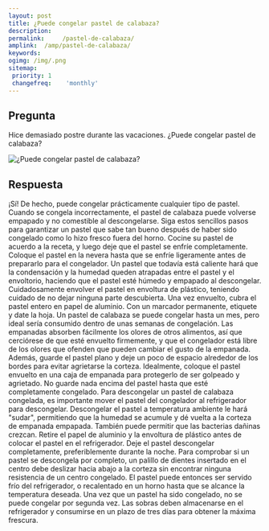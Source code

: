 ```yaml
---
layout: post
title: ¿Puede congelar pastel de calabaza?  
description: 
permalink:     /pastel-de-calabaza/
amplink:  /amp/pastel-de-calabaza/
keywords: 
ogimg: /img/.png
sitemap:
 priority: 1
 changefreq:    'monthly'
---
```




## Pregunta

Hice demasiado postre durante las vacaciones. ¿Puede congelar pastel de calabaza?


![¿Puede congelar pastel de calabaza?](https://sepuedecongelar.com/img/ "¿Puede congelar pastel de calabaza?" )


## Respuesta

¡Sí! De hecho, puede congelar prácticamente cualquier tipo de pastel. Cuando se congela incorrectamente, el pastel de calabaza puede volverse empapado y no comestible al descongelarse. Siga estos sencillos pasos para garantizar un pastel que sabe tan bueno después de haber sido congelado como lo hizo fresco fuera del horno.
Cocine su pastel de acuerdo a la receta, y luego deje que el pastel se enfríe completamente. Coloque el pastel en la nevera hasta que se enfríe ligeramente antes de prepararlo para el congelador. Un pastel que todavía está caliente hará que la condensación y la humedad queden atrapadas entre el pastel y el envoltorio, haciendo que el pastel esté húmedo y empapado al descongelar. Cuidadosamente envolver el pastel en envoltura de plástico, teniendo cuidado de no dejar ninguna parte descubierta. Una vez envuelto, cubra el pastel entero en papel de aluminio. Con un marcador permanente, etiquete y date la hoja. Un pastel de calabaza se puede congelar hasta un mes, pero ideal sería consumido dentro de unas semanas de congelación.
Las empanadas absorben fácilmente los olores de otros alimentos, así que cerciórese de que esté envuelto firmemente, y que el congelador está libre de los olores que ofenden que pueden cambiar el gusto de la empanada. Además, guarde el pastel plano y deje un poco de espacio alrededor de los bordes para evitar agrietarse la corteza. Idealmente, coloque el pastel envuelto en una caja de empanada para protegerlo de ser golpeado y agrietado. No guarde nada encima del pastel hasta que esté completamente congelado.
Para descongelar un pastel de calabaza congelada, es importante mover el pastel del congelador al refrigerador para descongelar. Descongelar el pastel a temperatura ambiente le hará "sudar", permitiendo que la humedad se acumule y dé vuelta a la corteza de empanada empapada. También puede permitir que las bacterias dañinas crezcan. Retire el papel de aluminio y la envoltura de plástico antes de colocar el pastel en el refrigerador. Deje el pastel descongelar completamente, preferiblemente durante la noche. Para comprobar si un pastel se descongela por completo, un palillo de dientes insertado en el centro debe deslizar hacia abajo a la corteza sin encontrar ninguna resistencia de un centro congelado. El pastel puede entonces ser servido frío del refrigerador, o recalentado en un horno hasta que se alcance la temperatura deseada.
Una vez que un pastel ha sido congelado, no se puede congelar por segunda vez. Las sobras deben almacenarse en el refrigerador y consumirse en un plazo de tres días para obtener la máxima frescura.